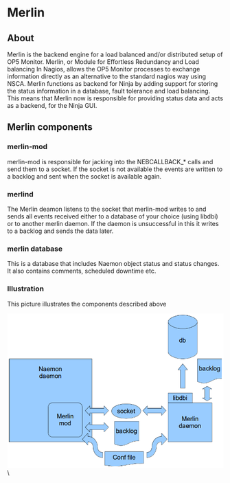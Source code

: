 # Merlin

## About

Merlin is the backend engine for a load balanced and/or distributed setup of OP5 Monitor.
Merlin, or Module for Effortless Redundancy and Load balancing In Nagios, allows the OP5 Monitor processes to exchange information directly as an alternative to the standard nagios way using NSCA.
Merlin functions as backend for Ninja by adding support for storing the status information in a database, fault tolerance and load balancing. This means that Merlin now is responsible for providing status data and acts as a backend, for the Ninja GUI.

## Merlin components

### merlin-mod

merlin-mod is responsible for jacking into the NEBCALLBACK\_\* calls and send them to a socket. If the socket is not available the events are written to a backlog and sent when the socket is available again.

### merlind

The Merlin deamon listens to the socket that merlin-mod writes to and sends all events received either to a database of your choice (using libdbi) or to another merlin daemon. If the daemon is unsuccessful in this it writes to a backlog and sends the data later.

### merlin database

This is a database that includes Naemon object status and status changes. It also contains comments, scheduled downtime etc.

### Illustration

This picture illustrates the components described above


![](images/16482409/16679318.png) \

